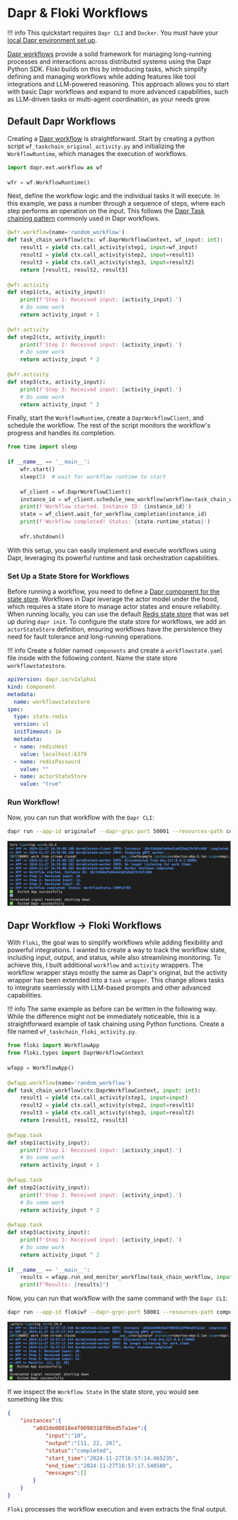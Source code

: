 # Dapr & Floki Workflows

!!! info
    This quickstart requires `Dapr CLI` and `Docker`. You must have your [local Dapr environment set up](../installation.md).

[Dapr workflows](https://docs.dapr.io/developing-applications/building-blocks/workflow/workflow-overview/) provide a solid framework for managing long-running processes and interactions across distributed systems using the Dapr Python SDK. Floki builds on this by introducing tasks, which simplify defining and managing workflows while adding features like tool integrations and LLM-powered reasoning. This approach allows you to start with basic Dapr workflows and expand to more advanced capabilities, such as LLM-driven tasks or multi-agent coordination, as your needs grow.

## Default Dapr Workflows

Creating a [Dapr workflow](https://docs.dapr.io/developing-applications/building-blocks/workflow/workflow-overview/) is straightforward. Start by creating a python script `wf_taskchain_original_activity.py` and initializing the `WorkflowRuntime`, which manages the execution of workflows.

```python
import dapr.ext.workflow as wf

wfr = wf.WorkflowRuntime()
```

Next, define the workflow logic and the individual tasks it will execute. In this example, we pass a number through a sequence of steps, where each step performs an operation on the input. This follows the [Dapr Task chaining pattern](https://docs.dapr.io/developing-applications/building-blocks/workflow/workflow-patterns/#task-chaining) commonly used in Dapr workflows.

```python
@wfr.workflow(name='random_workflow')
def task_chain_workflow(ctx: wf.DaprWorkflowContext, wf_input: int):
    result1 = yield ctx.call_activity(step1, input=wf_input)
    result2 = yield ctx.call_activity(step2, input=result1)
    result3 = yield ctx.call_activity(step3, input=result2)
    return [result1, result2, result3]

@wfr.activity
def step1(ctx, activity_input):
    print(f'Step 1: Received input: {activity_input}.')
    # Do some work
    return activity_input + 1

@wfr.activity
def step2(ctx, activity_input):
    print(f'Step 2: Received input: {activity_input}.')
    # Do some work
    return activity_input * 2

@wfr.activity
def step3(ctx, activity_input):
    print(f'Step 3: Received input: {activity_input}.')
    # Do some work
    return activity_input ^ 2
```

Finally, start the `WorkflowRuntime`, create a `DaprWorkflowClient`, and schedule the workflow. The rest of the script monitors the workflow's progress and handles its completion.

```python
from time import sleep

if __name__ == '__main__':
    wfr.start()
    sleep(5)  # wait for workflow runtime to start

    wf_client = wf.DaprWorkflowClient()
    instance_id = wf_client.schedule_new_workflow(workflow=task_chain_workflow, input=10)
    print(f'Workflow started. Instance ID: {instance_id}')
    state = wf_client.wait_for_workflow_completion(instance_id)
    print(f'Workflow completed! Status: {state.runtime_status}')

    wfr.shutdown()
```

With this setup, you can easily implement and execute workflows using Dapr, leveraging its powerful runtime and task orchestration capabilities.

### Set Up a State Store for Workflows

Before running a workflow, you need to define a [Dapr component for the state store](https://docs.dapr.io/reference/components-reference/supported-state-stores/). Workflows in Dapr leverage the actor model under the hood, which requires a state store to manage actor states and ensure reliability. When running locally, you can use the default [Redis state store](https://docs.dapr.io/reference/components-reference/supported-state-stores/setup-redis/) that was set up during `dapr init`. To configure the state store for workflows, we add an `actorStateStore` definition, ensuring workflows have the persistence they need for fault tolerance and long-running operations.

!!! info
    Create a folder named `components` and create a `workflowstate.yaml` file inside with the following content. Name the state store `workflowstatestore`.

```yaml
apiVersion: dapr.io/v1alpha1
kind: Component
metadata:
  name: workflowstatestore
spec:
  type: state.redis
  version: v1
  initTimeout: 1m
  metadata:
  - name: redisHost
    value: localhost:6379
  - name: redisPassword
    value: ""
  - name: actorStateStore
    value: "true"
```

### Run Workflow!

Now, you can run that workflow with the `Dapr CLI`:

```bash
dapr run --app-id originalwf --dapr-grpc-port 50001 --resources-path components/ -- python3 wf_taskchain_original_activity.py
```

![](../img/workflows_original_activity.png)


## Dapr Workflow -> Floki Workflows

With `Floki`, the goal was to simplify workflows while adding flexibility and powerful integrations. I wanted to create a way to track the workflow state, including input, output, and status, while also streamlining monitoring. To achieve this, I built additional `workflow` and `activity` wrappers. The workflow wrapper stays mostly the same as Dapr's original, but the activity wrapper has been extended into a `task wrapper`. This change allows tasks to integrate seamlessly with LLM-based prompts and other advanced capabilities.

!!! info
    The same example as before can be written in the following way. While the difference might not be immediately noticeable, this is a straightforward example of task chaining using Python functions. Create a file named `wf_taskchain_floki_activity.py`.

```python
from floki import WorkflowApp
from floki.types import DaprWorkflowContext

wfapp = WorkflowApp()

@wfapp.workflow(name='random_workflow')
def task_chain_workflow(ctx:DaprWorkflowContext, input: int):
    result1 = yield ctx.call_activity(step1, input=input)
    result2 = yield ctx.call_activity(step2, input=result1)
    result3 = yield ctx.call_activity(step3, input=result2)
    return [result1, result2, result3]

@wfapp.task
def step1(activity_input):
    print(f'Step 1: Received input: {activity_input}.')
    # Do some work
    return activity_input + 1

@wfapp.task
def step2(activity_input):
    print(f'Step 2: Received input: {activity_input}.')
    # Do some work
    return activity_input * 2

@wfapp.task
def step3(activity_input):
    print(f'Step 3: Received input: {activity_input}.')
    # Do some work
    return activity_input ^ 2

if __name__ == '__main__':
    results = wfapp.run_and_monitor_workflow(task_chain_workflow, input=10)
    print(f"Results: {results}")
```

Now, you can run that workflow with the same command with the `Dapr CLI`:

```bash
dapr run --app-id flokiwf --dapr-grpc-port 50001 --resources-path components/ -- python3 wf_taskchain_floki_activity.py
```

![](../img/workflows_floki_activity.png)

If we inspect the `Workflow State` in the state store, you would see something like this:

```json
{
    "instances":{
        "a0d2de00818e4f0098318f0bed5fa1ee":{
            "input":"10",
            "output":"[11, 22, 20]",
            "status":"completed",
            "start_time":"2024-11-27T16:57:14.465235",
            "end_time":"2024-11-27T16:57:17.540588",
            "messages":[]
        }
    }
}
```

`Floki` processes the workflow execution and even extracts the final output.

